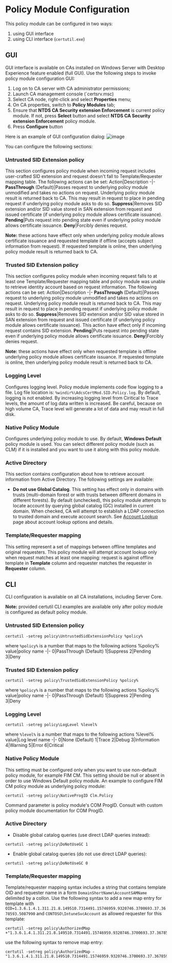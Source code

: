# Policy Module Configuration

This policy module can be configured in two ways:
1. using GUI interface
2. using CLI interface (`certutil.exe`)

## GUI
GUI interface is available on CAs installed on Windows Server with Desktop Experience feature enabled (full GUI). Use the following steps to invoke policy module configuration GUI:
1. Log on to CA server with CA administrator permissions;
2. Launch CA management console (`certsrv.msc)
3. Select CA node, right-click and select **Properties** menu;
4. On CA properties, switch to **Policy Modules** tab;
5. Ensure that **NTDS CA Security extension Enforcement** is current policy module. If not, press **Select** button and select **NTDS CA Security extension Enforcement** policy module.
6. Press **Configure** button

Here is an example of GUI configuration dialog:
![image](https://user-images.githubusercontent.com/6384119/223392352-a71535aa-7368-471d-82e3-bf49e9263c73.png)

You can configure the following sections:
### Untrusted SID Extension policy
This section configures policy module when incoming request includes user-crafted SID extension and request doesn't fall to Template/Requester mapping table. The following actions can be set:
Action|Description
-|-
**PassThrough** (Default)|Passes request to underlying policy module unmodified and takes no actions on request. Underlying policy module result is returned back to CA. This may result in request to place in pending request if underlying policy module asks to do so.
**Suppress**|Removes SID extension and/or SID value stored in SAN extension from request and issued certificate (if underlying policy module allows certificate issuance).
**Pending**|Puts request into pending state even if underlying policy module allows certificate issuance.
**Deny**|Forcibly denies request.

**Note:** these actions have effect only when underlying policy module allows certificate issuance and requested template if offline (accepts subject information from request). If requested template is online, then underlying policy module result is returned back to CA.

### Trusted SID Extension policy
This section configures policy module when incoming request falls to at least one Template/Requester mapping table and policy module was unable to retrieve identity account based on request information. The following actions can be set:
Action|Description
-|-
**PassThrough** (Default)|Passes request to underlying policy module unmodified and takes no actions on request. Underlying policy module result is returned back to CA. This may result in request to place in pending request if underlying policy module asks to do so.
**Suppress**|Removes SID extension and/or SID value stored in SAN extension from request and issued certificate (if underlying policy module allows certificate issuance). This action have effect only if incoming request contains SID extension.
**Pending**|Puts request into pending state even if underlying policy module allows certificate issuance.
**Deny**|Forcibly denies request.

**Note:** these actions have effect only when requested template is offline underlying policy module allows certificate issuance. If requested template is online,  then underlying policy module result is returned back to CA.

### Logging Level
Configures logging level. Policy module implements code flow logging to a file. Log file location is: `%windir%\AdcsCertMod.SID.Policy.log`. By default, logging is not enabled. By increasing logging level from Ciritical to Trace levels, the amount of log data written is increased. Be careful, because on high volume CA, Trace level will generate a lot of data and may result in full disk.

### Native Policy Module
Configures underlying policy module to use. By default, **Windows Default** policy module is used. You can select different policy module (such as CLM) if it is installed and you want to use it along with this policy module.

### Active Directory
This section contains configuration about how to retrieve account information from Active Directory. The following settings are available:
- **Do not use Global Catalog**. This setting has effect only in domains with trusts (multi-domain forest or with trusts between different domains in different forests). By default (unchecked), this policy module attempts to locate account by querying global catalog (GC) installed in current domain. When checked, CA will attempt to establish a LDAP connection to trusted domain and execute account search. See [Account Lookup](https://github.com/PKISolutions/ADCS-SID-Extension-Policy-Module/blob/master/docs/account-lookup.md) page about account lookup options and details.

### Template/Requester mapping
This setting represent a set of mappings between offline templates and original requesters. This policy module will attempt account lookup only when request matches at least one mapping: request is against offline template in **Template** column and requester matches the requester in **Requester** column.


## CLI
CLI configuration is available on all CA installations, including Server Core.

**Note:** provided certutil CLI examples are available only after policy module is configured as default policy module.

### Untrusted SID Extension policy
```
certutil -setreg policy\UntrustedSidExtensionPolicy %policy%
```
where `%policy%` is a number that maps to the following actions
%policy% value|policy name
-|-
0|PassThrough (Default)
1|Suppress
2|Pending
3|Deny

### Trusted SID Extension policy
```
certutil -setreg policy\TrustedSidExtensionPolicy %policy%
```
where `%policy%` is a number that maps to the following actions
%policy% value|policy name
-|-
0|PassThrough (Default)
1|Suppress
2|Pending
3|Deny

### Logging Level
```
certutil -setreg policy\LogLevel %level%
```
where `%level%` is a number that maps to the following actions
%level% value|Log level name
-|-
0|None (Default)
1|Trace
2|Debug
3|Information
4|Warning
5|Error
6|Critical

### Native Policy Module
This setting must be configured only when you want to use non-default policy module, for example FIM CM. This setting should be null or absent in order to use Windows Default policy module. An example to configure FIM CM policy module as underlying policy module:
```
certutil -setreg policy\NativeProgID Clm.Policy
```
Command parameter is policy module's COM ProgID. Consult with custom policy module documentation for COM ProgID.

### Active Directory
- Disable global catalog queries (use direct LDAP queries instead):
```
certutil -setreg policy\DoNotUseGC 1
```
- Enable global catalog queries (do not use direct LDAP queries):
```
certutil -setreg policy\DoNotUseGC 0
```

### Template/Requester mapping
Template/requester mapping syntax includes a string that contains template OID and requester name in a form `DomainShortName\AccountSAMName` delimited by a collon. Use the following syntax to add a new map entry for template with `OID=1.3.6.1.4.1.311.21.8.149510.7314491.15746959.9320746.3700693.37.3678593.5087990` and `CONTOSO\IntuneSvcAccount` as allowed requester for this template:
```
certutil -setreg policy\AuthorizedMap +"1.3.6.1.4.1.311.21.8.149510.7314491.15746959.9320746.3700693.37.3678593.5087990:CONTOSO\IntuneSvcAccount"
```
use the following syntax to remove map entry:
```
certutil -setreg policy\AuthorizedMap -"1.3.6.1.4.1.311.21.8.149510.7314491.15746959.9320746.3700693.37.3678593.5087990:CONTOSO\IntuneSvcAccount"
```
